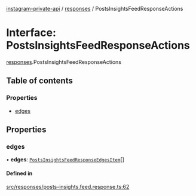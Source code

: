 [instagram-private-api](../../README.md) / [responses](../../modules/responses.md) / PostsInsightsFeedResponseActions

# Interface: PostsInsightsFeedResponseActions

[responses](../../modules/responses.md).PostsInsightsFeedResponseActions

## Table of contents

### Properties

- [edges](PostsInsightsFeedResponseActions.md#edges)

## Properties

### edges

• **edges**: [`PostsInsightsFeedResponseEdgesItem`](PostsInsightsFeedResponseEdgesItem.md)[]

#### Defined in

[src/responses/posts-insights.feed.response.ts:62](https://github.com/Nerixyz/instagram-private-api/blob/4971f34/src/responses/posts-insights.feed.response.ts#L62)
